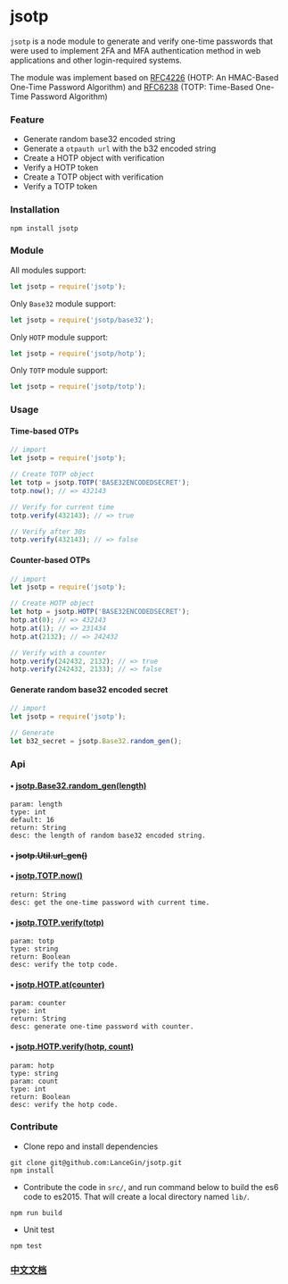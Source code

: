 # jsotp

`jsotp` is a node module to generate and verify one-time passwords that were used to implement 2FA and MFA authentication method in web applications and other login-required systems.

The module was implement based on [RFC4226](https://tools.ietf.org/html/rfc4226) (HOTP: An HMAC-Based One-Time Password Algorithm) and [RFC6238](https://tools.ietf.org/html/rfc6238) (TOTP: Time-Based One-Time Password Algorithm)

### Feature

* Generate random base32 encoded string
* Generate a `otpauth url` with the b32 encoded string
* Create a HOTP object with verification
* Verify a HOTP token
* Create a TOTP object with verification
* Verify a TOTP token

### Installation

```shell
npm install jsotp
```
	
### Module

All modules support:

```javascript
let jsotp = require('jsotp');
```
	
Only `Base32` module support:

```javascript
let jsotp = require('jsotp/base32');
```
	
Only `HOTP` module support:

```javascript
let jsotp = require('jsotp/hotp');
```
	
Only `TOTP` module support: 

```javascript
let jsotp = require('jsotp/totp');
```
	
### Usage

#### Time-based OTPs

```javascript
// import
let jsotp = require('jsotp');

// Create TOTP object
let totp = jsotp.TOTP('BASE32ENCODEDSECRET');
totp.now(); // => 432143

// Verify for current time
totp.verify(432143); // => true

// Verify after 30s
totp.verify(432143); // => false
```

#### Counter-based OTPs

```javascript
// import
let jsotp = require('jsotp');

// Create HOTP object
let hotp = jsotp.HOTP('BASE32ENCODEDSECRET');
hotp.at(0); // => 432143
hotp.at(1); // => 231434
hotp.at(2132); // => 242432

// Verify with a counter
hotp.verify(242432, 2132); // => true
hotp.verify(242432, 2133); // => false
```

#### Generate random base32 encoded secret

```javascript
// import
let jsotp = require('jsotp');

// Generate
let b32_secret = jsotp.Base32.random_gen();
```

### Api

#### • [jsotp.Base32.random_gen(length)](https://github.com/LanceGin/jsotp/blob/master/src/base32.js#L32)

	param: length
	type: int
	default: 16
	return: String
	desc: the length of random base32 encoded string.

#### • <del>jsotp.Util.url_gen()</del>

#### • [jsotp.TOTP.now()](https://github.com/LanceGin/jsotp/blob/master/src/totp.js#L38)
	
	return: String
	desc: get the one-time password with current time.

#### • [jsotp.TOTP.verify(totp)](https://github.com/LanceGin/jsotp/blob/master/src/totp.js#L70)

	param: totp
	type: string
	return: Boolean
	desc: verify the totp code.

#### • [jsotp.HOTP.at(counter)](https://github.com/LanceGin/jsotp/blob/master/src/hotp.js#L24)

	param: counter
	type: int
	return: String
	desc: generate one-time password with counter.

#### • [jsotp.HOTP.verify(hotp, count)](https://github.com/LanceGin/jsotp/blob/master/src/hotp.js#L50)
	
	param: hotp
	type: string
	param: count
	type: int
	return: Boolean
	desc: verify the hotp code.

### Contribute

* Clone repo and install dependencies

```shell
git clone git@github.com:LanceGin/jsotp.git
npm install
```

* Contribute the code in `src/`, and run command below to build the es6 code to es2015. That will create a local directory named `lib/`.

```shell
npm run build
```

* Unit test

```shell
npm test
```

### [中文文档](docs/README_zh.md)

